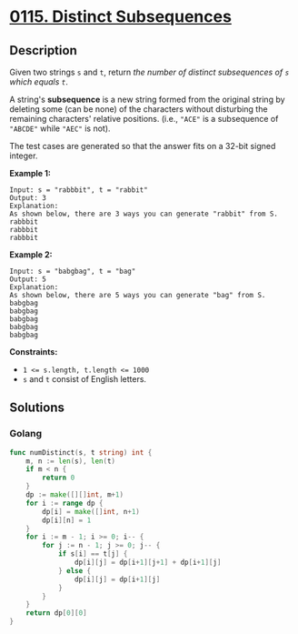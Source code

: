 # [0115. Distinct Subsequences](https://leetcode-cn.com/problems/distinct-subsequences/)



## Description



Given two strings `s` and `t`, return *the number of distinct subsequences of `s` which equals `t`*.

A string's **subsequence** is a new string formed from the original string by deleting some (can be none) of the characters without disturbing the remaining characters' relative positions. (i.e., `"ACE"` is a subsequence of `"ABCDE"` while `"AEC"` is not).

The test cases are generated so that the answer fits on a 32-bit signed integer.

 

**Example 1:**

```
Input: s = "rabbbit", t = "rabbit"
Output: 3
Explanation:
As shown below, there are 3 ways you can generate "rabbit" from S.
rabbbit
rabbbit
rabbbit
```

**Example 2:**

```
Input: s = "babgbag", t = "bag"
Output: 5
Explanation:
As shown below, there are 5 ways you can generate "bag" from S.
babgbag
babgbag
babgbag
babgbag
babgbag
```

 

**Constraints:**

- `1 <= s.length, t.length <= 1000`
- `s` and `t` consist of English letters.



## Solutions

### Golang

```go
func numDistinct(s, t string) int {
    m, n := len(s), len(t)
    if m < n {
        return 0
    }
    dp := make([][]int, m+1)
    for i := range dp {
        dp[i] = make([]int, n+1)
        dp[i][n] = 1
    }
    for i := m - 1; i >= 0; i-- {
        for j := n - 1; j >= 0; j-- {
            if s[i] == t[j] {
                dp[i][j] = dp[i+1][j+1] + dp[i+1][j]
            } else {
                dp[i][j] = dp[i+1][j]
            }
        }
    }
    return dp[0][0]
}
```

